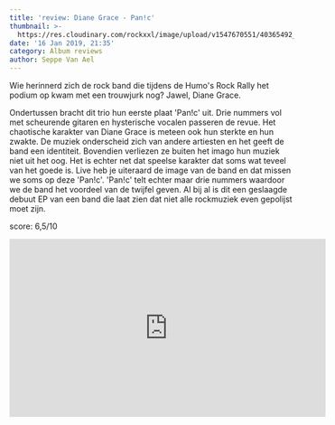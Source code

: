 ```yaml
---
title: 'review: Diane Grace - Pan!c'
thumbnail: >-
  https://res.cloudinary.com/rockxxl/image/upload/v1547670551/40365492_1993033514051218_3688844296959557632_n.jpg
date: '16 Jan 2019, 21:35'
category: Album reviews
author: Seppe Van Ael
---
```

Wie herinnerd zich de rock band die tijdens de Humo's Rock Rally het podium op kwam met een trouwjurk nog? Jawel, Diane Grace. 

Ondertussen bracht dit trio hun eerste plaat 'Pan!c' uit. Drie nummers vol met scheurende gitaren en hysterische vocalen passeren de revue. Het chaotische karakter van Diane Grace is meteen ook hun sterkte en hun zwakte. De muziek onderscheid zich van andere artiesten en het geeft de band een identiteit. Bovendien verliezen ze buiten het imago hun muziek niet uit het oog. Het is echter net dat speelse karakter dat soms wat teveel van het goede is. Live heb je uiteraard de image van de band en dat missen we soms op deze 'Pan!c'. 'Pan!c' telt echter maar drie nummers waardoor we de band het voordeel van de twijfel geven. Al bij al is dit een geslaagde debuut EP van een band die laat zien dat niet alle rockmuziek even gepolijst moet zijn. 

score: 6,5/10

<iframe width="560" height="315" src="https://www.youtube.com/embed/2z0WVGaEQNg" frameborder="0" allow="accelerometer; autoplay; encrypted-media; gyroscope; picture-in-picture" allowfullscreen></iframe>
